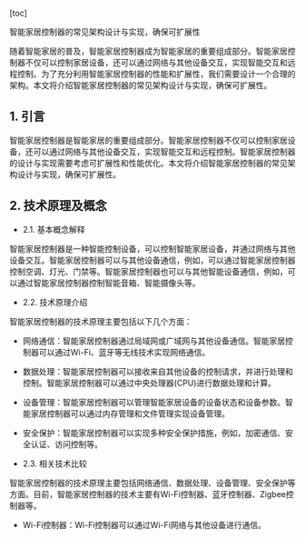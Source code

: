 
[toc]                    
                
                
智能家居控制器的常见架构设计与实现，确保可扩展性

随着智能家居的普及，智能家居控制器成为智能家居的重要组成部分。智能家居控制器不仅可以控制家居设备，还可以通过网络与其他设备交互，实现智能交互和远程控制。为了充分利用智能家居控制器的性能和扩展性，我们需要设计一个合理的架构。本文将介绍智能家居控制器的常见架构设计与实现，确保可扩展性。

## 1. 引言

智能家居控制器是智能家居的重要组成部分。智能家居控制器不仅可以控制家居设备，还可以通过网络与其他设备交互，实现智能交互和远程控制。智能家居控制器的设计与实现需要考虑可扩展性和性能优化。本文将介绍智能家居控制器的常见架构设计与实现，确保可扩展性。

## 2. 技术原理及概念

- 2.1. 基本概念解释

智能家居控制器是一种智能控制设备，可以控制智能家居设备，并通过网络与其他设备交互。智能家居控制器可以与其他设备通信，例如，可以通过智能家居控制器控制空调、灯光、门禁等。智能家居控制器也可以与其他智能设备通信，例如，可以通过智能家居控制器控制智能音箱、智能摄像头等。

- 2.2. 技术原理介绍

智能家居控制器的技术原理主要包括以下几个方面：

- 网络通信：智能家居控制器通过局域网或广域网与其他设备通信。智能家居控制器可以通过Wi-Fi、蓝牙等无线技术实现网络通信。

- 数据处理：智能家居控制器可以接收来自其他设备的控制请求，并进行处理和控制。智能家居控制器可以通过中央处理器(CPU)进行数据处理和计算。

- 设备管理：智能家居控制器可以管理智能家居设备的设备状态和设备参数。智能家居控制器可以通过内存管理和文件管理实现设备管理。

- 安全保护：智能家居控制器可以实现多种安全保护措施，例如，加密通信、安全认证、访问控制等。

- 2.3. 相关技术比较

智能家居控制器的技术原理主要包括网络通信、数据处理、设备管理、安全保护等方面。目前，智能家居控制器的技术主要有Wi-Fi控制器、蓝牙控制器、Zigbee控制器等。

- Wi-Fi控制器：Wi-Fi控制器可以通过Wi-Fi网络与其他设备进行通信。

